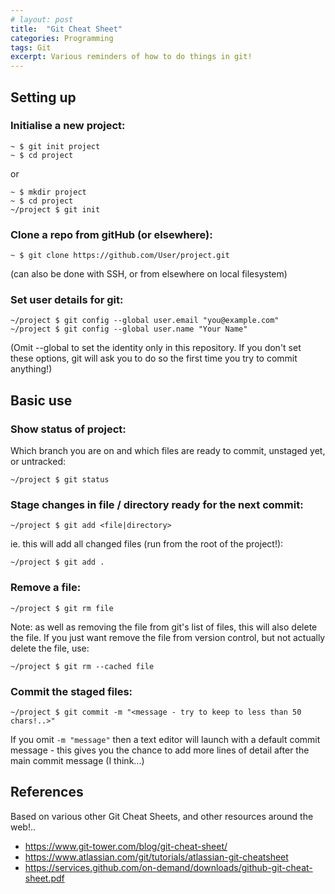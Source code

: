 ```yaml
---
# layout: post
title:  "Git Cheat Sheet"
categories: Programming
tags: Git
excerpt: Various reminders of how to do things in git!
---
```


## Setting up

### Initialise a new project:
```shell
~ $ git init project
~ $ cd project
```
or
```shell
~ $ mkdir project
~ $ cd project
~/project $ git init
```


### Clone a repo from gitHub (or elsewhere):
```shell
~ $ git clone https://github.com/User/project.git
```
(can also be done with SSH, or from elsewhere on local filesystem)


### Set user details for git:
```shell
~/project $ git config --global user.email "you@example.com"
~/project $ git config --global user.name "Your Name"
```
(Omit --global to set the identity only in this repository.  If you don't set these options, git will ask you to do so the first time you try to commit anything!)


## Basic use

### Show status of project:
Which branch you are on and which files are ready to commit, unstaged yet, or untracked:
```shell
~/project $ git status
```


### Stage changes in file / directory ready for the next commit:
```shell
~/project $ git add <file|directory>
```
ie. this will add all changed files (run from the root of the project!):
```shell
~/project $ git add .
```


### Remove a file:
```shell
~/project $ git rm file
```
Note: as well as removing the file from git's list of files, this will also delete the file.  If you just want remove the file from version control, but not actually delete the file, use:
```shell
~/project $ git rm --cached file
```


### Commit the staged files:
```shell
~/project $ git commit -m "<message - try to keep to less than 50 chars!..>"
```
If you omit `-m "message"` then a text editor will launch with a default commit message - this gives you the chance to add more lines of detail after the main commit message (I think...)


## References

Based on various other Git Cheat Sheets, and other resources around the web!..
- https://www.git-tower.com/blog/git-cheat-sheet/
- https://www.atlassian.com/git/tutorials/atlassian-git-cheatsheet
- https://services.github.com/on-demand/downloads/github-git-cheat-sheet.pdf
